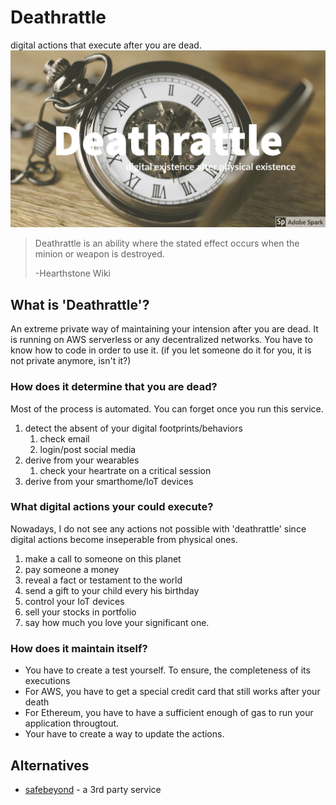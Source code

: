 # Deathrattle
digital actions that execute after you are dead.
[![deathrattle cover](https://raw.githubusercontent.com/circleoncircles/deathrattle/master/docs/_static/Deathrattle_Github.jpg)](https://github.com/CircleOnCircles/deathrattle)
> Deathrattle is an ability where the stated effect occurs when the minion or weapon is destroyed.
>
> -Hearthstone Wiki

## What is 'Deathrattle'?
An extreme private way of maintaining your intension after you are dead. It is running on AWS serverless or any decentralized networks. You have to know how to code in order to use it. (if you let someone do it for you, it is not private anymore, isn't it?)

### How does it determine that you are dead?
Most of the process is automated. You can forget once you run this service.
1. detect the absent of your digital footprints/behaviors
    1. check email
    2. login/post social media
2. derive from your wearables
    1. check your heartrate on a critical session
3. derive from your smarthome/IoT devices

### What digital actions your could execute?
Nowadays, I do not see any actions not possible with 'deathrattle' since digital actions become inseperable from physical ones.
1. make a call to someone on this planet
2. pay someone a money
3. reveal a fact or testament to the world
4. send a gift to your child every his birthday
5. control your IoT devices
6. sell your stocks in portfolio
7. say how much you love your significant one.

### How does it maintain itself?
* You have to create a test yourself. To ensure, the completeness of its executions
* For AWS, you have to get a special credit card that still works after your death
* For Ethereum, you have to have a sufficient enough of gas to run your application througtout.
* Your have to create a way to update the actions.

## Alternatives
- [safebeyond](https://www.safebeyond.com/) - a 3rd party service
